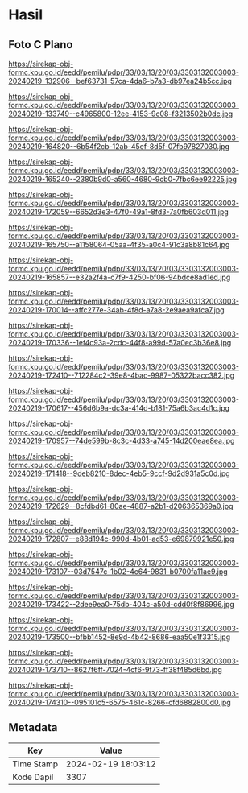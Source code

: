 # Hasil

## Foto C Plano

https://sirekap-obj-formc.kpu.go.id/eedd/pemilu/pdpr/33/03/13/20/03/3303132003003-20240219-132906--bef63731-57ca-4da6-b7a3-db97ea24b5cc.jpg

https://sirekap-obj-formc.kpu.go.id/eedd/pemilu/pdpr/33/03/13/20/03/3303132003003-20240219-133749--c4965800-12ee-4153-9c08-f3213502b0dc.jpg

https://sirekap-obj-formc.kpu.go.id/eedd/pemilu/pdpr/33/03/13/20/03/3303132003003-20240219-164820--6b54f2cb-12ab-45ef-8d5f-07fb97827030.jpg

https://sirekap-obj-formc.kpu.go.id/eedd/pemilu/pdpr/33/03/13/20/03/3303132003003-20240219-165240--2380b9d0-a560-4680-9cb0-7fbc6ee92225.jpg

https://sirekap-obj-formc.kpu.go.id/eedd/pemilu/pdpr/33/03/13/20/03/3303132003003-20240219-172059--6652d3e3-47f0-49a1-8fd3-7a0fb603d011.jpg

https://sirekap-obj-formc.kpu.go.id/eedd/pemilu/pdpr/33/03/13/20/03/3303132003003-20240219-165750--a1158064-05aa-4f35-a0c4-91c3a8b81c64.jpg

https://sirekap-obj-formc.kpu.go.id/eedd/pemilu/pdpr/33/03/13/20/03/3303132003003-20240219-165857--e32a2f4a-c7f9-4250-bf06-94bdce8ad1ed.jpg

https://sirekap-obj-formc.kpu.go.id/eedd/pemilu/pdpr/33/03/13/20/03/3303132003003-20240219-170014--affc277e-34ab-4f8d-a7a8-2e9aea9afca7.jpg

https://sirekap-obj-formc.kpu.go.id/eedd/pemilu/pdpr/33/03/13/20/03/3303132003003-20240219-170336--1ef4c93a-2cdc-44f8-a99d-57a0ec3b36e8.jpg

https://sirekap-obj-formc.kpu.go.id/eedd/pemilu/pdpr/33/03/13/20/03/3303132003003-20240219-172410--712284c2-39e8-4bac-9987-05322bacc382.jpg

https://sirekap-obj-formc.kpu.go.id/eedd/pemilu/pdpr/33/03/13/20/03/3303132003003-20240219-170617--456d6b9a-dc3a-414d-b181-75a6b3ac4d1c.jpg

https://sirekap-obj-formc.kpu.go.id/eedd/pemilu/pdpr/33/03/13/20/03/3303132003003-20240219-170957--74de599b-8c3c-4d33-a745-14d200eae8ea.jpg

https://sirekap-obj-formc.kpu.go.id/eedd/pemilu/pdpr/33/03/13/20/03/3303132003003-20240219-171418--9deb8210-8dec-4eb5-9ccf-9d2d931a5c0d.jpg

https://sirekap-obj-formc.kpu.go.id/eedd/pemilu/pdpr/33/03/13/20/03/3303132003003-20240219-172629--8cfdbd61-80ae-4887-a2b1-d206365369a0.jpg

https://sirekap-obj-formc.kpu.go.id/eedd/pemilu/pdpr/33/03/13/20/03/3303132003003-20240219-172807--e88d194c-990d-4b01-ad53-e69879921e50.jpg

https://sirekap-obj-formc.kpu.go.id/eedd/pemilu/pdpr/33/03/13/20/03/3303132003003-20240219-173107--03d7547c-1b02-4c64-9831-b0700fa11ae9.jpg

https://sirekap-obj-formc.kpu.go.id/eedd/pemilu/pdpr/33/03/13/20/03/3303132003003-20240219-173422--2dee9ea0-75db-404c-a50d-cdd0f8f86996.jpg

https://sirekap-obj-formc.kpu.go.id/eedd/pemilu/pdpr/33/03/13/20/03/3303132003003-20240219-173500--bfbb1452-8e9d-4b42-8686-eaa50e1f3315.jpg

https://sirekap-obj-formc.kpu.go.id/eedd/pemilu/pdpr/33/03/13/20/03/3303132003003-20240219-173710--8627f6ff-7024-4cf6-9f73-ff38f485d6bd.jpg

https://sirekap-obj-formc.kpu.go.id/eedd/pemilu/pdpr/33/03/13/20/03/3303132003003-20240219-174310--095101c5-6575-461c-8266-cfd6882800d0.jpg


## Metadata

| Key        | Value               |
| ---------- | ------------------- |
| Time Stamp | 2024-02-19 18:03:12 |
| Kode Dapil | 3307                |



